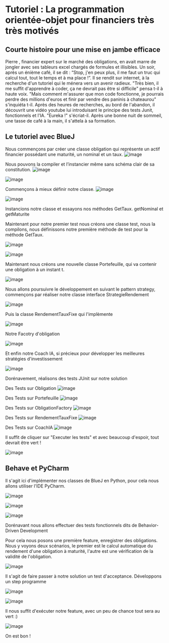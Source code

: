# Tutoriel : La programmation orientée-objet pour financiers très très motivés

## Courte histoire pour une mise en jambe efficace

Pierre , financier expert sur le marché des obligations, en avait marre de jongler avec ses tableurs excel chargés de formules et illisibles. Un soir, après un énième café, il se dit : “Stop, j'en peux plus, il me faut un truc qui calcul tout, tout le temps et à ma place !”. Il se rendit sur internet, à la recherche d'un tutoriel qui le ménera vers un avenir radieux. "Très bien, il me suffit d'apprendre à coder, ça ne devrait pas être si difficile" pensa t-il à haute voix.
"Mais comment m'assurer que mon code fonctionne, je pourrais perdre des millions d'euros et finir par vendre des paninis à chateaurou" s'inquiéta t-il.
Après des heures de recherches, au bord de l'abandon, il découvrit une vidéo youtube lui introduisant le principe des tests Junit, fonctionnels et l'IA.
"Eureka !" s'écriat-il.
Après une bonne nuit de sommeil, une tasse de café à la main, il s'attela à sa formation.

## Le tutoriel avec BlueJ
Nous commençons par créer une classe obligation qui représente un actif financier possédant une maturité, un nominal et un taux.
![image](https://github.com/user-attachments/assets/f0ca2f5f-8ae9-4fdc-b42f-d3b8d1cc355d)

Nous pouvons la compiler et l’instancier même sans schéma clair de sa constitution.
![image](https://github.com/user-attachments/assets/05f16ef3-72d2-410a-a4b2-e5898da8e958)


![image](https://github.com/user-attachments/assets/5cc0d42b-a0a7-4351-9b45-1ddfb06a9b7e)

Commençons à mieux définir notre classe.
![image](https://github.com/user-attachments/assets/83026085-bd9c-4f56-98c7-bef28e3930c1)



![image](https://github.com/user-attachments/assets/43be6376-f8b7-40a3-9524-7ba26a5a8cd1)


 



 
Instancions notre classe et essayons nos méthodes GetTaux. getNominal et getMaturite




Maintenant pour notre premier test nous créons une classe test, nous la compilons, nous définissons notre première méthode de test pour la méthode GetTaux.

![image](https://github.com/user-attachments/assets/0bc4235b-a376-4237-94cb-a6823fb2be0f)

![image](https://github.com/user-attachments/assets/3d1cc12e-2745-4654-ab37-7181751f6820)



Maintenant nous créons une nouvelle classe Portefeuille, qui va contenir une obligation à un instant t.

![image](https://github.com/user-attachments/assets/cd014480-bc50-4d98-8471-48a651bd0115)


Nous allons poursuivre le développement en suivant le pattern strategy, commençons par réaliser notre classe interface StrategieRendement

![image](https://github.com/user-attachments/assets/e5214024-4720-45b0-8e18-a0af0dd76f67)

Puis la classe RendementTauxFixe qui l'implèmente

![image](https://github.com/user-attachments/assets/9c73fec4-05e5-4b91-9c7a-27aa35eab482)

Notre Facotry d'obligation 

![image](https://github.com/user-attachments/assets/c4a4b2e5-3491-4fa4-9721-295a3dd5f4e3)

Et enfin notre Coach IA, si précieux pour développer les meilleures stratégies d'investissement

![image](https://github.com/user-attachments/assets/3f5f0b50-158c-496a-a92d-fd0e02105733)

Dorénavement, réalisons des tests JUnit sur notre solution

Des Tests sur Obligation
![image](https://github.com/user-attachments/assets/e3eb84e9-eb80-4635-83ad-52bb64cab5c2)

Des Tests sur Portefeuille
![image](https://github.com/user-attachments/assets/ebbef7b8-2487-4038-a3ef-78b17512bf6c)

Des Tests sur ObligationFactory
![image](https://github.com/user-attachments/assets/b1e3fb77-ff05-47cf-b314-19b236cee2b0)

Des Tests sur RendementTauxFixe
![image](https://github.com/user-attachments/assets/95e58456-2c58-4c6e-aea6-ff2533d7e14d)


Des Tests sur CoachIA
![image](https://github.com/user-attachments/assets/de1098d1-45c6-4e4b-ba0e-0482a531a709)

Il suffit de cliquer sur "Executer les tests" et avec beaucoup d'espoir, tout devrait être vert !

![image](https://github.com/user-attachments/assets/e6f04081-610c-4f07-bb02-af92cb3ede16)



## Behave et PyCharm
Il s'agit ici d'implémenter nos classes de BlueJ en Python, pour cela nous allons utiliser l'IDE PyCharm.

![image](https://github.com/user-attachments/assets/c1700851-e9d9-4ac2-b11f-c31feea5e379)

![image](https://github.com/user-attachments/assets/36800640-42f5-4f56-816f-5477142d98b7)

![image](https://github.com/user-attachments/assets/f5ba7150-f1c5-4f3d-9f9b-7073e98bed57)


Dorénavant nous allons effectuer des tests fonctionnels dits de Behavior-Driven Development 

Pour cela nous posons une première feature, enregistrer des obligations.
Nous y voyons deux scénarios, le premier est le calcul automatique du rendement d'une obligation à maturité, l'autre est une vérification de la validité de l'obligation.

![image](https://github.com/user-attachments/assets/a463c908-9c27-4aa1-80b6-ada81185dee8)



Il s'agit de faire passer à notre solution un test d'acceptance. Développons un step programme 

![image](https://github.com/user-attachments/assets/37f2e2a5-326c-45f3-ae31-22795bf4f8ba)

![image](https://github.com/user-attachments/assets/5aeff03e-5ee8-4e42-a8a5-799efdd47551)


Il nous suffit d'exécuter notre feature, avec un peu de chance tout sera au vert :)

![image](https://github.com/user-attachments/assets/bd22145c-0c97-48b6-bd11-b1a17e298d26)


On est bon !

